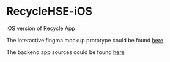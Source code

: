 # RecycleHSE-iOS
iOS version of Recycle App

The interactive fingma mockup prototype could be found [here](https://www.figma.com/proto/C3N1VOCeZt3ZCSwJgujhGm/Recycle-App-Interactive-Prototype-(Updated)?node-id=2%3A461&scaling=min-zoom)

The backend app sources could be found [here](https://github.com/RecycleAppHSE/backend)
